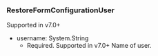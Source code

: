 ### RestoreFormConfigurationUser
Supported in v7.0+

- username: System.String
  - Required. Supported in v7.0+
Name of user.
